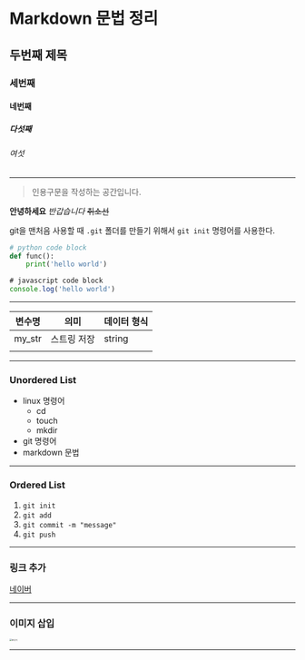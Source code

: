 # Markdown 문법 정리

## 두번째 제목

### 세번째

#### 네번째

##### 다섯째

###### 여섯

---

> 인용구문을 작성하는 공간입니다.

**안녕하세요** *반갑습니다*  ~~취소선~~

git을 맨처음 사용할 때 `.git` 폴더를 만들기 위해서 `git init` 명령어를 사용한다.

``` python
# python code block
def func():
    print('hello world')
```

``` javascript
# javascript code block
console.log('hello world')
```

---

| 변수명 | 의미        | 데이터 형식 |
| ------ | ----------- | ----------- |
| my_str | 스트링 저장 | string      |
|        |             |             |

---

### Unordered List

- linux 명령어
  - cd
  - touch
  - mkdir
- git 명령어
- markdown 문법

---

### Ordered List

1. `git init`
2. `git add`
3. `git commit -m "message"`
4. `git push`

---

### 링크 추가

[네이버](https://www.naver.com)

---

### 이미지 삽입

<img src="https://blog.kakaocdn.net/dn/bKy6Mm/btqKfqu72Ga/05lByPgN2H0tYN3lHP3VU1/img.png" alt="춘식이" style="zoom:25%;" />

---



